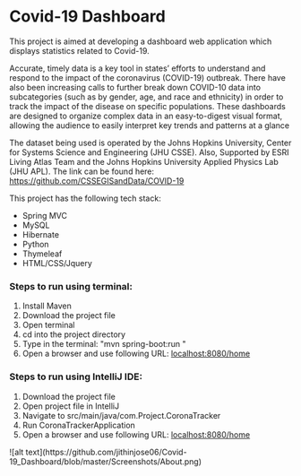 <h1>Covid-19 Dashboard</h1>
<p>This project is aimed at developing a dashboard web application which displays statistics related to Covid-19.</p>
<p>Accurate, timely data is a key tool in states’ efforts to understand and respond to the impact of the coronavirus (COVID-19) outbreak. There have also been increasing calls to further break down COVID-10 data into subcategories (such as by gender, age, and race and ethnicity) in order to track the impact of the disease on specific populations. These dashboards are designed to organize complex data in an easy-to-digest visual format, allowing the audience to easily interpret key trends and patterns at a glance </p>
<p>The dataset being used is operated by the Johns Hopkins University, Center for Systems Science and Engineering (JHU CSSE). Also, Supported by ESRI Living Atlas Team and the Johns Hopkins University Applied Physics Lab (JHU APL). The link can be found here: <a href="https://github.com/CSSEGISandData/COVID-19">https://github.com/CSSEGISandData/COVID-19</a></p>
<div>
This project has the following tech stack:
<ul>
<li>Spring MVC</li>
<li>MySQL</li>
<li>Hibernate</li>
<li>Python</li>
<li>Thymeleaf</li>
<li>HTML/CSS/Jquery</li>
</ul>

</div>
<div>
<h3>Steps to run using terminal: </h3>
<ol>
<li>Install Maven</li>
<li>Download the project file</li>
<li>Open terminal</li>
<li>cd into the project directory</li>
<li>Type in the terminal: "mvn spring-boot:run "</li>
<li>Open a browser and use following URL: <a href="localhost:8080/home">localhost:8080/home</a></li>
</ol>
<h3>Steps to run using IntelliJ IDE: </h3>
<ol>
<li>Download the project file</li>
<li>Open project file in IntelliJ</li>
<li>Navigate to src/main/java/com.Project.CoronaTracker </li>
<li>Run CoronaTrackerApplication</li>
<li>Open a browser and use following URL: <a href="localhost:8080/home">localhost:8080/home</a></li>
</ol>

</div>
<div>
![alt text](https://github.com/jithinjose06/Covid-19_Dashboard/blob/master/Screenshots/About.png)
</div>
